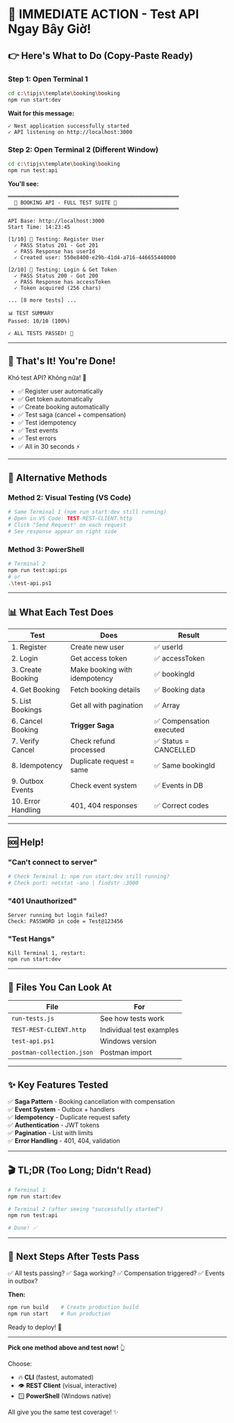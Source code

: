 # 🚀 IMMEDIATE ACTION - Test API Ngay Bây Giờ!

## 👉 Here's What to Do (Copy-Paste Ready)

### Step 1: Open Terminal 1
```bash
cd c:\tipjs\template\booking\booking
npm run start:dev
```

**Wait for this message:**
```
✓ Nest application successfully started
✓ API listening on http://localhost:3000
```

### Step 2: Open Terminal 2 (Different Window)
```bash
cd c:\tipjs\template\booking\booking
npm run test:api
```

**You'll see:**
```
═══════════════════════════════════════════════════════
  🚀 BOOKING API - FULL TEST SUITE 🚀
═══════════════════════════════════════════════════════

API Base: http://localhost:3000
Start Time: 14:23:45

[1/10] 👤 Testing: Register User
  ✓ PASS Status 201 - Got 201
  ✓ PASS Response has userId
  ✓ Created user: 550e8400-e29b-41d4-a716-446655440000

[2/10] 🔐 Testing: Login & Get Token
  ✓ PASS Status 200 - Got 200
  ✓ PASS Response has accessToken
  ✓ Token acquired (256 chars)

... [8 more tests] ...

📊 TEST SUMMARY
Passed: 10/10 (100%)

✓ ALL TESTS PASSED! 🎉
```

---

## 🎯 That's It! You're Done!

Khó test API? Không nữa! 🎉

- ✅ Register user automatically
- ✅ Get token automatically  
- ✅ Create booking automatically
- ✅ Test saga (cancel + compensation)
- ✅ Test idempotency
- ✅ Test events
- ✅ Test errors
- ✅ All in 30 seconds ⚡

---

## 🔄 Alternative Methods

### Method 2: Visual Testing (VS Code)

```bash
# Same Terminal 1 (npm run start:dev still running)
# Open in VS Code: TEST-REST-CLIENT.http
# Click "Send Request" on each request
# See response appear on right side
```

### Method 3: PowerShell

```bash
# Terminal 2
npm run test:api:ps
# or
.\test-api.ps1
```

---

## 📊 What Each Test Does

| Test | Does | Result |
|------|------|--------|
| 1. Register | Create new user | ✅ userId |
| 2. Login | Get access token | ✅ accessToken |
| 3. Create Booking | Make booking with idempotency | ✅ bookingId |
| 4. Get Booking | Fetch booking details | ✅ Booking data |
| 5. List Bookings | Get all with pagination | ✅ Array |
| 6. Cancel Booking | **Trigger Saga** | ✅ Compensation executed |
| 7. Verify Cancel | Check refund processed | ✅ Status = CANCELLED |
| 8. Idempotency | Duplicate request = same | ✅ Same bookingId |
| 9. Outbox Events | Check event system | ✅ Events in DB |
| 10. Error Handling | 401, 404 responses | ✅ Correct codes |

---

## 🆘 Help!

### "Can't connect to server"
```bash
# Check Terminal 1: npm run start:dev still running?
# Check port: netstat -ano | findstr :3000
```

### "401 Unauthorized"
```
Server running but login failed?
Check: PASSWORD in code = Test@123456
```

### "Test Hangs"
```
Kill Terminal 1, restart:
npm run start:dev
```

---

## 📁 Files You Can Look At

| File | For |
|------|-----|
| `run-tests.js` | See how tests work |
| `TEST-REST-CLIENT.http` | Individual test examples |
| `test-api.ps1` | Windows version |
| `postman-collection.json` | Postman import |

---

## ✨ Key Features Tested

✅ **Saga Pattern** - Booking cancellation with compensation  
✅ **Event System** - Outbox + handlers  
✅ **Idempotency** - Duplicate request safety  
✅ **Authentication** - JWT tokens  
✅ **Pagination** - List with limits  
✅ **Error Handling** - 401, 404, validation  

---

## 🎬 TL;DR (Too Long; Didn't Read)

```bash
# Terminal 1
npm run start:dev

# Terminal 2 (after seeing "successfully started")
npm run test:api

# Done! ✅
```

---

## 🚀 Next Steps After Tests Pass

✅ All tests passing?
✅ Saga working?
✅ Compensation triggered?
✅ Events in outbox?

**Then:**
```bash
npm run build    # Create production build
npm run start    # Run production
```

Ready to deploy! 🎉

---

**Pick one method above and test now!** 👆

Choose:
- 🔥 **CLI** (fastest, automated)
- 👁️ **REST Client** (visual, interactive)
- 🪟 **PowerShell** (Windows native)

All give you the same test coverage! ✨

